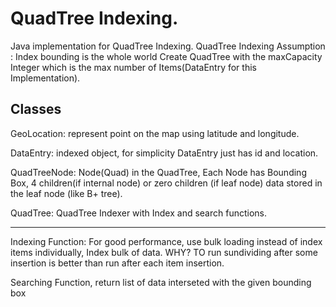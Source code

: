 # QuadTree Indexing.

Java implementation for QuadTree Indexing.
QuadTree Indexing Assumption : Index bounding is the whole world Create QuadTree with the
maxCapacity Integer which is the max number of Items(DataEntry for this Implementation).


Classes
----------
GeoLocation: represent point on the map using latitude and longitude.

DataEntry: indexed object, for simplicity DataEntry just has id and location.

QuadTreeNode: Node(Quad) in the QuadTree, Each Node has Bounding Box, 4 children(if internal node)
or zero children (if leaf node) data stored in the leaf node (like B+ tree).

QuadTree: QuadTree Indexer with Index and search functions.

---------------------------------------------------------------------------------------------------

Indexing Function:
For good performance, use bulk loading instead of index items individually, Index bulk of data.
WHY?
TO run sundividing after some insertion is better than run after each item insertion.

Searching Function,
return list of data interseted with the given bounding box
